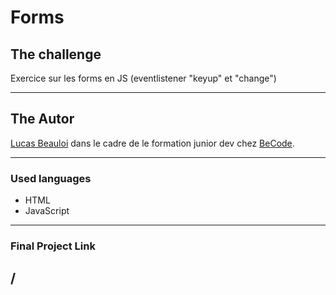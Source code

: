 # Forms
## The challenge
Exercice sur les forms en JS (eventlistener "keyup" et "change")

---
## The Autor 

[Lucas Beauloi](https://github.com/lbeauloi) dans le cadre de le formation junior dev chez [BeCode](https://becode.org/fr/).

---
### Used languages
- HTML
- JavaScript

---
### Final Project Link
/
---
